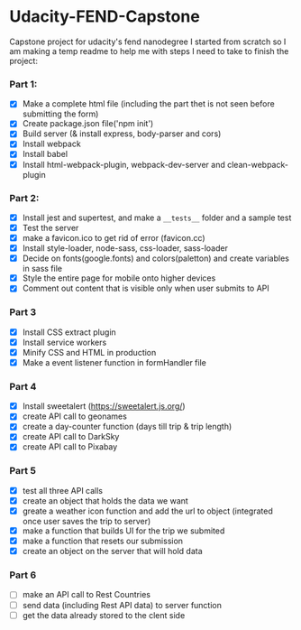 # Udacity-FEND-Capstone
Capstone project for udacity's fend nanodegree
I started from scratch so I am making a temp readme to help me with steps I need to take to finish the project:

### Part 1:
- [x] Make a complete html file (including the part thet is not seen before submitting the form)
- [x] Create package.json file('npm init')
- [x] Build server (& install express, body-parser and cors)
- [x] Install webpack
- [x] Install babel
- [x] Install html-webpack-plugin, webpack-dev-server and clean-webpack-plugin

### Part 2:
- [x] Install jest and supertest, and make a `__tests__` folder and a sample test
- [x] Test the server
- [x] make a favicon.ico to get rid of error (favicon.cc)
- [x] Install style-loader, node-sass, css-loader, sass-loader
- [x] Decide on fonts(google.fonts) and colors(paletton) and create variables in sass file
- [x] Style the entire page for mobile onto higher devices
- [x] Comment out content that is visible only when user submits to API

### Part 3
- [x] Install CSS extract plugin
- [x] Install service workers
- [x] Minify CSS and HTML in production
- [x] Make a event listener function in formHandler file

### Part 4
- [x] Install sweetalert (https://sweetalert.js.org/)
- [x] create API call to geonames
- [x] create a day-counter function (days till trip & trip length)
- [x] create API call to DarkSky
- [x] create API call to Pixabay

### Part 5
- [x] test all three API calls
- [x] create an object that holds the data we want
- [x] greate a weather icon function and add the url to object (integrated once user saves the trip to server)
- [x] make a function that builds UI for the trip we submited
- [x] make a function that resets our submission
- [x] create an object on the server that will hold data

### Part 6
- [ ] make an API call to Rest Countries
- [ ] send data (including Rest API data) to server function
- [ ] get the data already stored to the clent side
